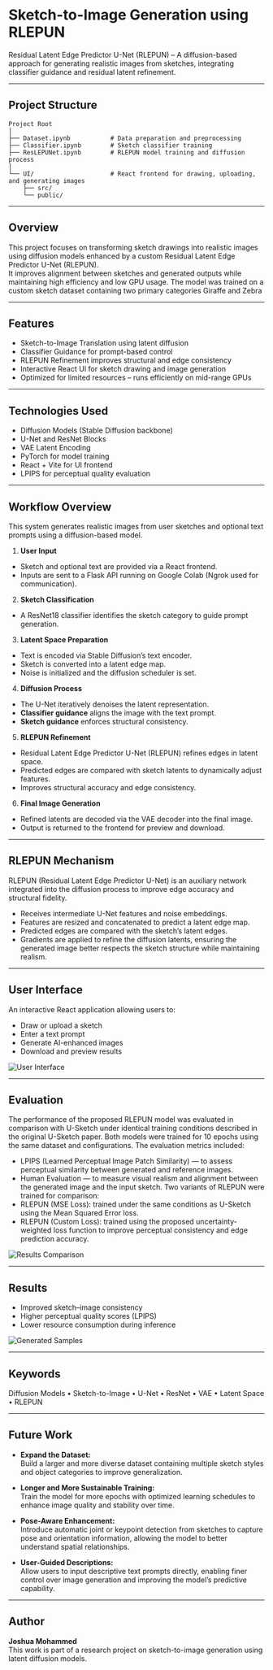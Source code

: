 # Sketch-to-Image Generation using RLEPUN

Residual Latent Edge Predictor U-Net (RLEPUN) – A diffusion-based approach for generating realistic images from sketches, integrating classifier guidance and residual latent refinement.

---

## Project Structure
```
Project Root
│
├── Dataset.ipynb           # Data preparation and preprocessing
├── Classifier.ipynb        # Sketch classifier training
├── ResLEPUNet.ipynb        # RLEPUN model training and diffusion process
│
└── UI/                     # React frontend for drawing, uploading, and generating images
    ├── src/
    └── public/
```

---

## Overview
This project focuses on transforming sketch drawings into realistic images using diffusion models enhanced by a custom Residual Latent Edge Predictor U-Net (RLEPUN).  
It improves alignment between sketches and generated outputs while maintaining high efficiency and low GPU usage.
The model was trained on a custom sketch dataset containing two primary categories Giraffe and Zebra

---

## Features
- Sketch-to-Image Translation using latent diffusion  
- Classifier Guidance for prompt-based control  
- RLEPUN Refinement improves structural and edge consistency  
- Interactive React UI for sketch drawing and image generation  
- Optimized for limited resources – runs efficiently on mid-range GPUs

---

## Technologies Used
- Diffusion Models (Stable Diffusion backbone)  
- U-Net and ResNet Blocks  
- VAE Latent Encoding  
- PyTorch for model training  
- React + Vite for UI frontend  
- LPIPS for perceptual quality evaluation

---

## Workflow Overview


This system generates realistic images from user sketches and optional text prompts using a diffusion-based model.


1. **User Input**
- Sketch and optional text are provided via a React frontend.
- Inputs are sent to a Flask API running on Google Colab (Ngrok used for communication).


2. **Sketch Classification**
- A ResNet18 classifier identifies the sketch category to guide prompt generation.


3. **Latent Space Preparation**
- Text is encoded via Stable Diffusion’s text encoder.
- Sketch is converted into a latent edge map.
- Noise is initialized and the diffusion scheduler is set.


4. **Diffusion Process**
- The U-Net iteratively denoises the latent representation.
- **Classifier guidance** aligns the image with the text prompt.
- **Sketch guidance** enforces structural consistency.


5. **RLEPUN Refinement**
- Residual Latent Edge Predictor U-Net (RLEPUN) refines edges in latent space.
- Predicted edges are compared with sketch latents to dynamically adjust features.
- Improves structural accuracy and edge consistency.


6. **Final Image Generation**
- Refined latents are decoded via the VAE decoder into the final image.
- Output is returned to the frontend for preview and download.

---

## RLEPUN Mechanism


RLEPUN (Residual Latent Edge Predictor U-Net) is an auxiliary network integrated into the diffusion process to improve edge accuracy and structural fidelity.


- Receives intermediate U-Net features and noise embeddings.
- Features are resized and concatenated to predict a latent edge map.
- Predicted edges are compared with the sketch’s latent edges.
- Gradients are applied to refine the diffusion latents, ensuring the generated image better respects the sketch structure while maintaining realism.


---

## User Interface
An interactive React application allowing users to:
- Draw or upload a sketch  
- Enter a text prompt  
- Generate AI-enhanced images  
- Download and preview results  

![User Interface](images/ui.png)

---

## Evaluation
The performance of the proposed RLEPUN model was evaluated in comparison with U-Sketch under identical training conditions described in the original U-Sketch paper.
Both models were trained for 10 epochs using the same dataset and configurations. The evaluation metrics included:
 - LPIPS (Learned Perceptual Image Patch Similarity) — to assess perceptual similarity between generated and reference images.
 - Human Evaluation — to measure visual realism and alignment between the generated image and the input sketch.
Two variants of RLEPUN were trained for comparison:
 - RLEPUN (MSE Loss): trained under the same conditions as U-Sketch using the Mean Squared Error loss.
 - RLEPUN (Custom Loss): trained using the proposed uncertainty-weighted loss function to improve perceptual consistency and edge prediction accuracy.

![Results Comparison](images/results.png)

---

## Results
- Improved sketch–image consistency  
- Higher perceptual quality scores (LPIPS)  
- Lower resource consumption during inference  

![Generated Samples](images/generated_samples.png)

---

## Keywords
Diffusion Models • Sketch-to-Image • U-Net • ResNet • VAE • Latent Space • RLEPUN

---

## Future Work

- **Expand the Dataset:**  
  Build a larger and more diverse dataset containing multiple sketch styles and object categories to improve generalization.

- **Longer and More Sustainable Training:**  
  Train the model for more epochs with optimized learning schedules to enhance image quality and stability over time.

- **Pose-Aware Enhancement:**  
  Introduce automatic joint or keypoint detection from sketches to capture pose and orientation information, allowing the model to better understand spatial relationships.

- **User-Guided Descriptions:**  
  Allow users to input descriptive text prompts directly, enabling finer control over image generation and improving the model’s predictive capability.

---

## Author
**Joshua Mohammed**  
This work is part of a research project on sketch-to-image generation using latent diffusion models.
